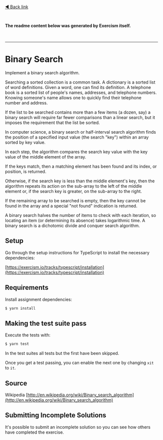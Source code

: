 <br />

[◄ Back link](https://github.com/ronoctua/old-study-codes/tree/master/study-codes/Exercism/#🖖)

<br />

**The readme content below was generated by Exercism itself.**

<br />

---------------------------

# Binary Search

Implement a binary search algorithm.

Searching a sorted collection is a common task. A dictionary is a sorted
list of word definitions. Given a word, one can find its definition. A
telephone book is a sorted list of people's names, addresses, and
telephone numbers. Knowing someone's name allows one to quickly find
their telephone number and address.

If the list to be searched contains more than a few items (a dozen, say)
a binary search will require far fewer comparisons than a linear search,
but it imposes the requirement that the list be sorted.

In computer science, a binary search or half-interval search algorithm
finds the position of a specified input value (the search "key") within
an array sorted by key value.

In each step, the algorithm compares the search key value with the key
value of the middle element of the array.

If the keys match, then a matching element has been found and its index,
or position, is returned.

Otherwise, if the search key is less than the middle element's key, then
the algorithm repeats its action on the sub-array to the left of the
middle element or, if the search key is greater, on the sub-array to the
right.

If the remaining array to be searched is empty, then the key cannot be
found in the array and a special "not found" indication is returned.

A binary search halves the number of items to check with each iteration,
so locating an item (or determining its absence) takes logarithmic time.
A binary search is a dichotomic divide and conquer search algorithm.

## Setup

Go through the setup instructions for TypeScript to install the necessary
dependencies:

[https://exercism.io/tracks/typescript/installation](https://exercism.io/tracks/typescript/installation)

## Requirements

Install assignment dependencies:

```bash
$ yarn install
```

## Making the test suite pass

Execute the tests with:

```bash
$ yarn test
```

In the test suites all tests but the first have been skipped.

Once you get a test passing, you can enable the next one by changing `xit` to
`it`.

## Source

Wikipedia [http://en.wikipedia.org/wiki/Binary_search_algorithm](http://en.wikipedia.org/wiki/Binary_search_algorithm)

## Submitting Incomplete Solutions

It's possible to submit an incomplete solution so you can see how others have
completed the exercise.
